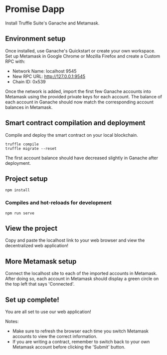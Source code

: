 # Promise Dapp

Install Truffle Suite's Ganache and Metamask.

## Environment setup
Once installed, use Ganache's Quickstart or create your own workspace. 
Set up Metamask in Google Chrome or Mozilla Firefox and create a Custom RPC with:
- Network Name: localhost 9545
- New RPC URL: http://127.0.0.1:9545
- Chain ID: 0x539

Once the network is added, import the first few Ganache accounts into Metamask using the provided private keys for each account. The balance of each account in Ganache should now match the corresponding account balances in Metamask.

## Smart contract compilation and deployment
Compile and deploy the smart contract on your local blockchain. 
```
truffle compile
truffle migrate --reset
```
The first account balance should have decreased slightly in Ganache after deployment.

## Project setup
```
npm install
```

### Compiles and hot-reloads for development
```
npm run serve
```

## View the project
Copy and paste the localhost link to your web browser and view the decentralized web application!

## More Metamask setup
Connect the localhost site to each of the imported accounts in Metamask. After doing so, each account in Metamask should display a green circle on the top left that says 'Connected'. 

## Set up complete!
You are all set to use our web application!

Notes: 
- Make sure to refresh the browser each time you switch Metamask accounts to view the correct information. 
- If you are writing a contract, remember to switch back to your own Metamask account before clicking the 'Submit' button.

<!-- # promise-frontend

## Project setup
```
npm install
```

### Compiles and hot-reloads for development
```
npm run serve
```

### Compiles and minifies for production
```
npm run build
```

### Run your unit tests
```
npm run test:unit
```

### Run your end-to-end tests
```
npm run test:e2e
```

### Customize configuration
See [Configuration Reference](https://cli.vuejs.org/config/). -->
